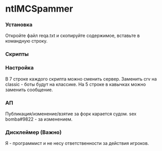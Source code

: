 # ntlMCSpammer
### Установка
Откройте файл reqa.txt и скопируйте содержимое, вставьте в командную строку.
### Скрипты
### Настройка
В 7 строке каждого скрипта можно сменить сервер. Заменить crv на classic - боты будут на классике.
На 5 строке в кавычках можно заменить сообщение.
### АП
Публикация/изменение/взятие за форк карается судом. sex bomba#9822 - за изменением.
### Дисклеймер (Важно)
Я - программист и не несу ответственности за действия игроков.
